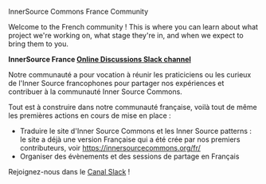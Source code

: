 InnerSource Commons France Community
  
Welcome to the French community ! This is where you can learn about what project we're working on, what stage they're in, and when we expect to bring them to you.

**InnerSource France [Online Discussions Slack channel](https://innersourcecommons.slack.com/archives/C04HJ3KPR19)**

Notre communauté a pour vocation à réunir les praticiciens ou les curieux de l'Inner Source francophones pour partager nos expériences et contribuer à la communauté Inner Source Commons.

Tout est à construire dans notre communauté française, voilà tout de même les premières actions en cours de mise en place :
- Traduire le site d'Inner Source Commons et les Inner Source patterns : le site a déjà une version Française qui a été crée par nos premiers contributeurs, voir https://innersourcecommons.org/fr/
- Organiser des évènements et des sessions de partage en Français

Rejoignez-nous dans le [Canal Slack](https://innersourcecommons.slack.com/archives/C04HJ3KPR19) !
